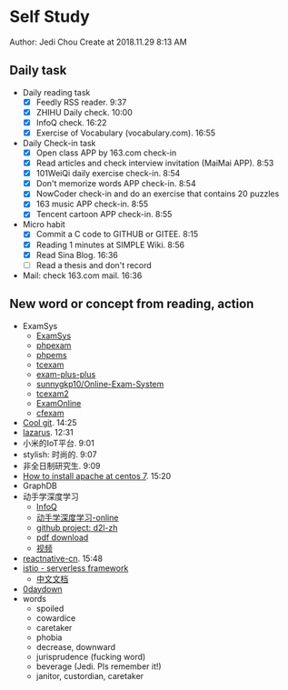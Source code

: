 # Self Study

Author: Jedi Chou
Create at 2018.11.29 8:13 AM

## Daily task

* Daily reading task
  -[x] Feedly RSS reader. 9:37
  -[x] ZHIHU Daily check. 10:00
  -[x] InfoQ check. 16:22
  -[x] Exercise of Vocabulary (vocabulary.com). 16:55

* Daily Check-in task
  -[x] Open class APP by 163.com check-in
  -[x] Read articles and check interview invitation (MaiMai APP). 8:53
  -[x] 101WeiQi daily exercise check-in. 8:54
  -[x] Don't memorize words APP check-in. 8:54
  -[x] NowCoder check-in and do an exercise that contains 20 puzzles
  -[x] 163 music APP check-in. 8:55
  -[x] Tencent cartoon APP check-in. 8:55

* Micro habit
  -[x] Commit a C code to GITHUB or GITEE. 8:15
  -[x] Reading 1 minutes at SIMPLE Wiki. 8:56
  -[x] Read Sina Blog. 16:36
  -[ ] Read a thesis and don't record

* Mail: check 163.com mail. 16:36

## New word or concept from reading, action

* ExamSys
  * [ExamSys](https://github.com/lrx0014/ExamSys)
  * [phpexam](https://sourceforge.net/projects/phpexam/)
  * [phpems](https://github.com/phpems/phpems)
  * [tcexam](https://www.oschina.net/p/tcexam/)
  * [exam-plus-plus](https://www.oschina.net/p/exam-plus-plus)
  * [sunnygkp10/Online-Exam-System](https://github.com/sunnygkp10/Online-Exam-System-)
  * [tcexam2](https://tcexam.org/)
  * [ExamOnline](https://github.com/wepeng/ExamOnline)
  * [cfexam](https://github.com/cforth/cfexam)
* [Cool git](https://learngitbranching.js.org/?demo). 14:25
* [lazarus](http://www.lazarus-ide.org/). 12:31
* 小米的IoT平台. 9:01
* stylish: 时尚的. 9:07
* 非全日制研究生. 9:09
* [How to install apache at centos 7](https://www.digitalocean.com/community/tutorials/how-to-install-apache-tomcat-7-on-centos-7-via-yum). 15:20
* GraphDB
* 动手学深度学习
  * [InfoQ](https://www.infoq.cn/article/VFWq5BChdL5Fylw_DBBJ)
  * [动手学深度学习-online](https://zh.gluon.ai/toc.html)
  * [github project: d2l-zh](https://github.com/diveintodeeplearning/d2l-zh)  
  * [pdf download](https://zh.gluon.ai/gluon_tutorials_zh.pdf)
  * [视频](https://space.bilibili.com/209599371/channel/detail?cid=23541)
* [reactnative-cn](https://reactnative.cn/). 15:48
* [istio - serverless framework](https://istio.io/)
  * [中文文档](https://preliminary.istio.io/zh/docs/)
* [0daydown](https://www.0daydown.com/)
* words
  * spoiled
  * cowardice
  * caretaker
  * phobia
  * decrease, downward
  * jurisprudence (fucking word)
  * beverage (Jedi. Pls remember it!)
  * janitor, custordian, caretaker
